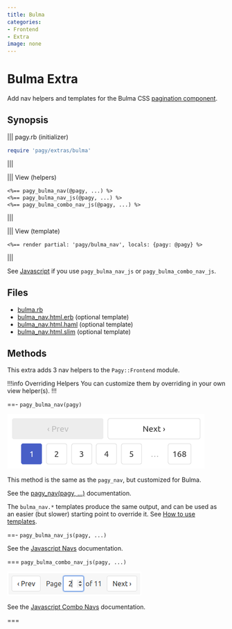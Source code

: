```yaml
---
title: Bulma
categories:
- Frontend
- Extra
image: none
---
```


# Bulma Extra

Add nav helpers and templates for the Bulma CSS [pagination component](https://bulma.io/documentation/components/pagination).

## Synopsis

||| pagy.rb (initializer)
```ruby
require 'pagy/extras/bulma'
```
|||

||| View (helpers)
```erb
<%== pagy_bulma_nav(@pagy, ...) %>
<%== pagy_bulma_nav_js(@pagy, ...) %>
<%== pagy_bulma_combo_nav_js(@pagy, ...) %>
```
|||

||| View (template)
```erb
<%== render partial: 'pagy/bulma_nav', locals: {pagy: @pagy} %>
```
|||

See [Javascript](/docs/api/javascript.md) if you use `pagy_bulma_nav_js` or `pagy_bulma_combo_nav_js`.

## Files

- [bulma.rb](https://github.com/ddnexus/pagy/blob/master/lib/pagy/extras/bulma.rb)
- [bulma_nav.html.erb](https://github.com/ddnexus/pagy/blob/master/lib/templates/bulma_nav.html.erb) (optional template)
- [bulma_nav.html.haml](https://github.com/ddnexus/pagy/blob/master/lib/templates/bulma_nav.html.haml) (optional template)
- [bulma_nav.html.slim](https://github.com/ddnexus/pagy/blob/master/lib/templates/bulma_nav.html.slim)  (optional template)

## Methods

This extra adds 3 nav helpers to the `Pagy::Frontend` module. 

!!!info Overriding Helpers
You can customize them by overriding in your own view helper(s).
!!!

==- `pagy_bulma_nav(pagy)`

![bulma_nav - Compact Mobile View](/docs/assets/images/bulma_nav_compact.png)

This method is the same as the `pagy_nav`, but customized for Bulma.

See the [pagy_nav(pagy, ...)](/docs/api/frontend.md#pagy-nav-pagy) documentation.

The `bulma_nav.*` templates produce the same output, and can be used as an easier (but slower) starting point to override it. See [How to use templates](/docs/how-to.md#use-templates).

==- `pagy_bulma_nav_js(pagy, ...)`

See the [Javascript Navs](/docs/api/javascript/navs.md) documentation.

=== `pagy_bulma_combo_nav_js(pagy, ...)`

![bulma_combo_nav_js](/docs/assets/images/bulma_combo_nav_js.png)

See the [Javascript Combo Navs](/docs/api/javascript/combo-navs.md) documentation.

===
